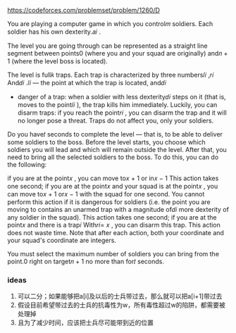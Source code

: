 https://codeforces.com/problemset/problem/1260/D

You are playing a computer game in which you control𝑚
soldiers. Each soldier has his own dexterity.𝑎𝑖
.

The level you are going through can be represented as a straight line segment between points0
(where you and your squad are originally) and𝑛 + 1
(where the level boss is located).

The level is full𝑘
traps. Each trap is characterized by three numbers𝑙𝑖
,𝑟𝑖
And𝑑𝑖
.𝑙𝑖
— the point at which the trap is located, and𝑑𝑖
- danger of a trap: when a soldier with less dexterity𝑑𝑖
steps on it (that is, moves to the point𝑙𝑖
), the trap kills him immediately. Luckily, you can disarm traps: if you reach the point𝑟𝑖
, you can disarm the trap and it will no longer pose a threat. Traps do not affect you, only your soldiers.

Do you have𝑡
seconds to complete the level — that is, to be able to deliver some soldiers to the boss. Before the level starts, you choose which soldiers you will lead and which will remain outside the level. After that, you need to bring all the selected soldiers to the boss. To do this, you can do the following:

if you are at the point𝑥
, you can move to𝑥 + 1
or in𝑥 − 1
This action takes one second;
if you are at the point𝑥
and your squad is at the point𝑥
, you can move to𝑥 + 1
or𝑥 − 1
with the squad for one second. You cannot perform this action if it is dangerous for soldiers (i.e. the point you are moving to contains an unarmed trap with a magnitude of𝑑𝑖
more dexterity of any soldier in the squad). This action takes one second;
if you are at the point𝑥
and there is a trap𝑖
With𝑟𝑖= 𝑥
, you can disarm this trap. This action does not waste time.
Note that after each action, both your coordinate and your squad's coordinate are integers.

You must select the maximum number of soldiers you can bring from the point.0
right on target𝑛 + 1
no more than for𝑡
seconds.

### ideas
1. 可以二分；如果能够把a[i]及以后的士兵带过去，那么就可以把a[i+1]带过去
2. 假设目前希望带过去的士兵的抗毒性为w，所有毒性超过w的陷阱，都需要被处理掉
3. 且为了减少时间，应该把士兵尽可能带到近的位置
